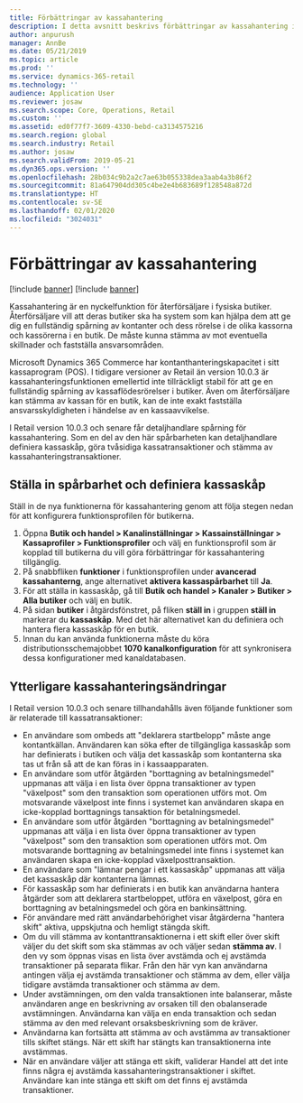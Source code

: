 ```yaml
---
title: Förbättringar av kassahantering
description: I detta avsnitt beskrivs förbättringar av kassahantering i kassa för Dynamics 365 Commerce.
author: anpurush
manager: AnnBe
ms.date: 05/21/2019
ms.topic: article
ms.prod: ''
ms.service: dynamics-365-retail
ms.technology: ''
audience: Application User
ms.reviewer: josaw
ms.search.scope: Core, Operations, Retail
ms.custom: ''
ms.assetid: ed0f77f7-3609-4330-bebd-ca3134575216
ms.search.region: global
ms.search.industry: Retail
ms.author: josaw
ms.search.validFrom: 2019-05-21
ms.dyn365.ops.version: ''
ms.openlocfilehash: 28b034c9b2a2c7ae63b055338dea3aab4a3b86f2
ms.sourcegitcommit: 81a647904dd305c4be2e4b683689f128548a872d
ms.translationtype: HT
ms.contentlocale: sv-SE
ms.lasthandoff: 02/01/2020
ms.locfileid: "3024031"
---
```

# <a name="cash-management-improvements"></a>Förbättringar av kassahantering

[!include [banner](includes/banner.md)]
[!include [banner](../includes/preview-banner.md)]

Kassahantering är en nyckelfunktion för återförsäljare i fysiska butiker. Återförsäljare vill att deras butiker ska ha system som kan hjälpa dem att ge dig en fullständig spårning av kontanter och dess rörelse i de olika kassorna och kassörerna i en butik. De måste kunna stämma av mot eventuella skillnader och fastställa ansvarsområden.


Microsoft Dynamics 365 Commerce har kontanthanteringskapacitet i sitt kassaprogram (POS). I tidigare versioner av Retail än version 10.0.3 är kassahanteringsfunktionen emellertid inte tillräckligt stabil för att ge en fullständig spårning av kassaflödesrörelser i butiker. Även om återförsäljare kan stämma av kassan för en butik, kan de inte exakt fastställa ansvarsskyldigheten i händelse av en kassaavvikelse.


I Retail version 10.0.3 och senare får detaljhandlare spårning för kassahantering. Som en del av den här spårbarheten kan detaljhandlare definiera kassaskåp, göra tvåsidiga kassatransaktioner och stämma av kassahanteringstransaktioner.

## <a name="set-up-traceability-and-define-safes"></a>Ställa in spårbarhet och definiera kassaskåp

Ställ in de nya funktionerna för kassahantering genom att följa stegen nedan för att konfigurera funktionsprofilen för butikerna.

1. Öppna **Butik och handel \> Kanalinställningar \> Kassainställningar \> Kassaprofiler \> Funktionsprofiler** och välj en funktionsprofil som är kopplad till butikerna du vill göra förbättringar för kassahantering tillgänglig.
2. På snabbfliken **funktioner** i funktionsprofilen under **avancerad kassahanterng**, ange alternativet **aktivera kassaspårbarhet** till **Ja**.
3. För att ställa in kassaskåp, gå till **Butik och handel \> Kanaler \> Butiker \> Alla butiker** och välj en butik.
4. På sidan **butiker** i åtgärdsfönstret, på fliken **ställ in** i gruppen **ställ in** markerar du **kassaskåp**. Med det här alternativet kan du definiera och hantera flera kassaskåp för en butik.
4. Innan du kan använda funktionerna måste du köra distributionsschemajobbet **1070 kanalkonfiguration** för att synkronisera dessa konfigurationer med kanaldatabasen.

## <a name="additional-cash-management-changes"></a>Ytterligare kassahanteringsändringar

I Retail version 10.0.3 och senare tillhandahålls även följande funktioner som är relaterade till kassatransaktioner:

- En användare som ombeds att "deklarera startbelopp" måste ange kontantkällan. Användaren kan söka efter de tillgängliga kassaskåp som har definierats i butiken och välja det kassaskåp som kontanterna ska tas ut från så att de kan föras in i kassaapparaten.
- En användare som utför åtgärden "borttagning av betalningsmedel" uppmanas att välja i en lista över öppna transaktioner av typen "växelpost" som den transaktion som operationen utförs mot. Om motsvarande växelpost inte finns i systemet kan användaren skapa en icke-kopplad borttagnings tansaktion för betalningsmedel.
- En användare som utför åtgärden "borttagning av betalningsmedel" uppmanas att välja i en lista över öppna transaktioner av typen "växelpost" som den transaktion som operationen utförs mot. Om motsvarande borttagning av betalningsmedel inte finns i systemet kan användaren skapa en icke-kopplad växelposttransaktion.
- En användare som "lämnar pengar i ett kassaskåp" uppmanas att välja det kassaskåp där kontanterna lämnas.
- För kassaskåp som har definierats i en butik kan användarna hantera åtgärder som att deklarera startbeloppet, utföra en växelpost, göra en borttagning av betalningsmedel och göra en bankinsättning.
- För användare med rätt användarbehörighet visar åtgärderna "hantera skift" aktiva, uppskjutna och hemligt stängda skift.
- Om du vill stämma av kontanttransaktionerna i ett skift eller över skift väljer du det skift som ska stämmas av och väljer sedan **stämma av**. I den vy som öppnas visas en lista över avstämda och ej avstämda transaktioner på separata flikar. Från den här vyn kan användarna antingen välja ej avstämda transaktioner och stämma av dem, eller välja tidigare avstämda transaktioner och stämma av dem.
- Under avstämningen, om den valda transaktionen inte balanserar, måste användaren ange en beskrivning av orsaken till den obalanserade avstämningen. Användarna kan välja en enda transaktion och sedan stämma av den med relevant orsaksbeskrivning som de kräver.
- Användarna kan fortsätta att stämma av och avstämma av transaktioner tills skiftet stängs. När ett skift har stängts kan transaktionerna inte avstämmas.
- När en användare väljer att stänga ett skift, validerar Handel att det inte finns några ej avstämda kassahanteringstransaktioner i skiftet. Användare kan inte stänga ett skift om det finns ej avstämda transaktioner.
